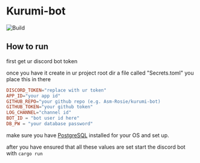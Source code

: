 # Kurumi-bot
![Build](https://github.com/Asm-Rosie/adhd-helper-bot/actions/workflows/rust.yml/badge.svg)

## How to run
first get ur discord bot token

once you have it create in ur project root dir a file called "Secrets.toml" you place this in there 
```toml
DISCORD_TOKEN="replace with ur token"
APP_ID="your app id"
GITHUB_REPO="your github repo (e.g. Asm-Rosie/kurumi-bot)
GITHUB_TOKEN="your github token"
LOG_CHANNEL="channel id"
BOT_ID = "bot user id here"
DB_PW = "your database password"
```

make sure you have [PostgreSQL](https://www.postgresql.org/download/) installed for your OS and set up.

after you have ensured that all these values are set start the discord bot with `cargo run`
